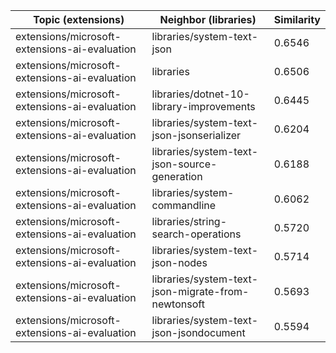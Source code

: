 | Topic (extensions) | Neighbor (libraries) | Similarity |
|-------------|-------------------|------------|
| extensions/microsoft-extensions-ai-evaluation | libraries/system-text-json | 0.6546 |
| extensions/microsoft-extensions-ai-evaluation | libraries | 0.6506 |
| extensions/microsoft-extensions-ai-evaluation | libraries/dotnet-10-library-improvements | 0.6445 |
| extensions/microsoft-extensions-ai-evaluation | libraries/system-text-json-jsonserializer | 0.6204 |
| extensions/microsoft-extensions-ai-evaluation | libraries/system-text-json-source-generation | 0.6188 |
| extensions/microsoft-extensions-ai-evaluation | libraries/system-commandline | 0.6062 |
| extensions/microsoft-extensions-ai-evaluation | libraries/string-search-operations | 0.5720 |
| extensions/microsoft-extensions-ai-evaluation | libraries/system-text-json-nodes | 0.5714 |
| extensions/microsoft-extensions-ai-evaluation | libraries/system-text-json-migrate-from-newtonsoft | 0.5693 |
| extensions/microsoft-extensions-ai-evaluation | libraries/system-text-json-jsondocument | 0.5594 |
